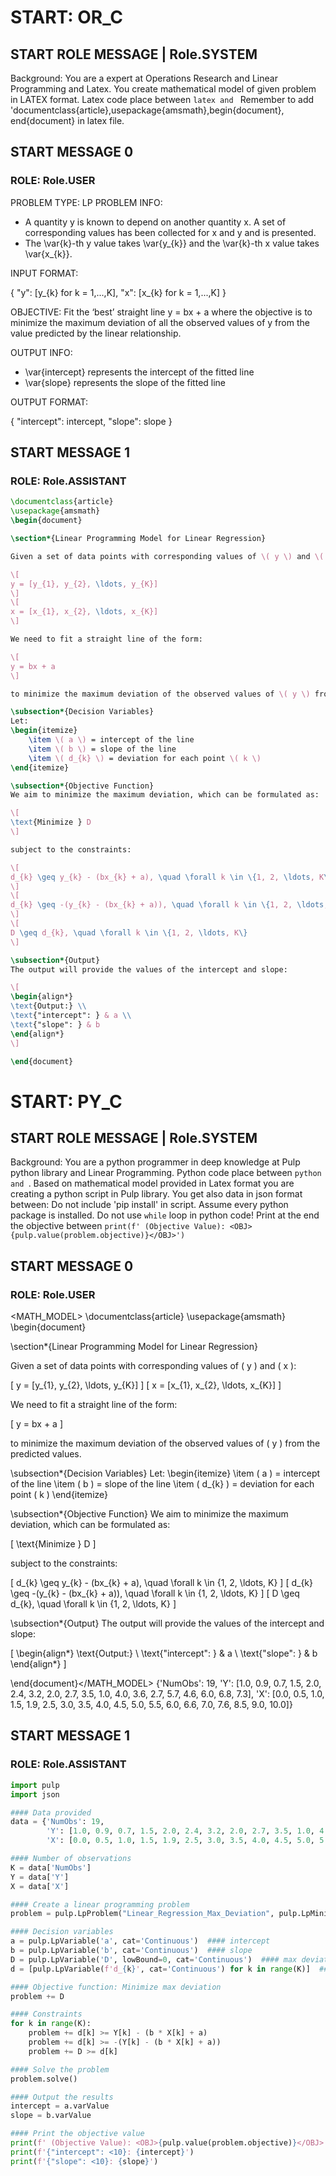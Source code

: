 # START: OR_C 
## START ROLE MESSAGE | Role.SYSTEM 
Background: You are a expert at Operations Research and Linear Programming and Latex. You create mathematical model of given problem in LATEX format. Latex code place between ```latex and ``` Remember to add 'documentclass{article},usepackage{amsmath},begin{document}, end{document} in latex file. 
## START MESSAGE 0 
### ROLE: Role.USER
<DESCRIPTION>
PROBLEM TYPE: LP
PROBLEM INFO:

- A quantity y is known to depend on another quantity x. A set of corresponding values has been collected for x and y and is presented.
- The \var{k}-th y value takes \var{y_{k}} and the \var{k}-th x value takes \var{x_{k}}.

INPUT FORMAT:

{
    "y": [y_{k} for k = 1,...,K],
    "x": [x_{k} for k = 1,...,K]
}


OBJECTIVE: Fit the ‘best’ straight line y = bx + a where the objective is to minimize the maximum deviation of all the observed values of y from the value predicted by the linear relationship.

OUTPUT INFO:

- \var{intercept} represents the intercept of the fitted line
- \var{slope} represents the slope of the fitted line

OUTPUT FORMAT:

{
    "intercept": intercept,
    "slope": slope
}
</DESCRIPTION>


## START MESSAGE 1 
### ROLE: Role.ASSISTANT
```latex
\documentclass{article}
\usepackage{amsmath}
\begin{document}

\section*{Linear Programming Model for Linear Regression}

Given a set of data points with corresponding values of \( y \) and \( x \):

\[
y = [y_{1}, y_{2}, \ldots, y_{K}]
\]
\[
x = [x_{1}, x_{2}, \ldots, x_{K}]
\]

We need to fit a straight line of the form:

\[
y = bx + a
\]

to minimize the maximum deviation of the observed values of \( y \) from the predicted values.

\subsection*{Decision Variables}
Let:
\begin{itemize}
    \item \( a \) = intercept of the line
    \item \( b \) = slope of the line
    \item \( d_{k} \) = deviation for each point \( k \)
\end{itemize}

\subsection*{Objective Function}
We aim to minimize the maximum deviation, which can be formulated as:

\[
\text{Minimize } D
\]

subject to the constraints:

\[
d_{k} \geq y_{k} - (bx_{k} + a), \quad \forall k \in \{1, 2, \ldots, K\}
\]
\[
d_{k} \geq -(y_{k} - (bx_{k} + a)), \quad \forall k \in \{1, 2, \ldots, K\}
\]
\[
D \geq d_{k}, \quad \forall k \in \{1, 2, \ldots, K\}
\]

\subsection*{Output}
The output will provide the values of the intercept and slope:

\[
\begin{align*}
\text{Output:} \\
\text{"intercept": } & a \\
\text{"slope": } & b 
\end{align*}
\]

\end{document}
```

# START: PY_C 
## START ROLE MESSAGE | Role.SYSTEM 
Background: You are a python programmer in deep knowledge at Pulp python library and Linear Programming. Python code place between ```python and ```. Based on mathematical model provided in Latex format you are creating a python script in Pulp library. You get also data in json format between: <DATA></DATA> Do not include 'pip install' in script. Assume every python package is installed. Do not use `while` loop in python code! Print at the end the objective between <OBJ></OBJ> `print(f' (Objective Value): <OBJ>{pulp.value(problem.objective)}</OBJ>')` 
## START MESSAGE 0 
### ROLE: Role.USER
<MATH_MODEL>
\documentclass{article}
\usepackage{amsmath}
\begin{document}

\section*{Linear Programming Model for Linear Regression}

Given a set of data points with corresponding values of \( y \) and \( x \):

\[
y = [y_{1}, y_{2}, \ldots, y_{K}]
\]
\[
x = [x_{1}, x_{2}, \ldots, x_{K}]
\]

We need to fit a straight line of the form:

\[
y = bx + a
\]

to minimize the maximum deviation of the observed values of \( y \) from the predicted values.

\subsection*{Decision Variables}
Let:
\begin{itemize}
    \item \( a \) = intercept of the line
    \item \( b \) = slope of the line
    \item \( d_{k} \) = deviation for each point \( k \)
\end{itemize}

\subsection*{Objective Function}
We aim to minimize the maximum deviation, which can be formulated as:

\[
\text{Minimize } D
\]

subject to the constraints:

\[
d_{k} \geq y_{k} - (bx_{k} + a), \quad \forall k \in \{1, 2, \ldots, K\}
\]
\[
d_{k} \geq -(y_{k} - (bx_{k} + a)), \quad \forall k \in \{1, 2, \ldots, K\}
\]
\[
D \geq d_{k}, \quad \forall k \in \{1, 2, \ldots, K\}
\]

\subsection*{Output}
The output will provide the values of the intercept and slope:

\[
\begin{align*}
\text{Output:} \\
\text{"intercept": } & a \\
\text{"slope": } & b 
\end{align*}
\]

\end{document}</MATH_MODEL>
<DATA>
{'NumObs': 19, 'Y': [1.0, 0.9, 0.7, 1.5, 2.0, 2.4, 3.2, 2.0, 2.7, 3.5, 1.0, 4.0, 3.6, 2.7, 5.7, 4.6, 6.0, 6.8, 7.3], 'X': [0.0, 0.5, 1.0, 1.5, 1.9, 2.5, 3.0, 3.5, 4.0, 4.5, 5.0, 5.5, 6.0, 6.6, 7.0, 7.6, 8.5, 9.0, 10.0]}</DATA>


## START MESSAGE 1 
### ROLE: Role.ASSISTANT
```python
import pulp
import json

#### Data provided
data = {'NumObs': 19, 
        'Y': [1.0, 0.9, 0.7, 1.5, 2.0, 2.4, 3.2, 2.0, 2.7, 3.5, 1.0, 4.0, 3.6, 2.7, 5.7, 4.6, 6.0, 6.8, 7.3], 
        'X': [0.0, 0.5, 1.0, 1.5, 1.9, 2.5, 3.0, 3.5, 4.0, 4.5, 5.0, 5.5, 6.0, 6.6, 7.0, 7.6, 8.5, 9.0, 10.0]}

#### Number of observations
K = data['NumObs']
Y = data['Y']
X = data['X']

#### Create a linear programming problem
problem = pulp.LpProblem("Linear_Regression_Max_Deviation", pulp.LpMinimize)

#### Decision variables
a = pulp.LpVariable('a', cat='Continuous')  #### intercept
b = pulp.LpVariable('b', cat='Continuous')  #### slope
D = pulp.LpVariable('D', lowBound=0, cat='Continuous')  #### max deviation
d = [pulp.LpVariable(f'd_{k}', cat='Continuous') for k in range(K)]  #### deviations

#### Objective function: Minimize max deviation
problem += D

#### Constraints
for k in range(K):
    problem += d[k] >= Y[k] - (b * X[k] + a)
    problem += d[k] >= -(Y[k] - (b * X[k] + a))
    problem += D >= d[k]

#### Solve the problem
problem.solve()

#### Output the results
intercept = a.varValue
slope = b.varValue

#### Print the objective value
print(f' (Objective Value): <OBJ>{pulp.value(problem.objective)}</OBJ>')
print(f'{"intercept": <10}: {intercept}')
print(f'{"slope": <10}: {slope}')
```

